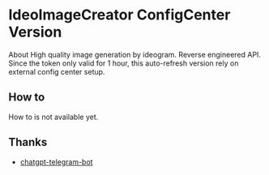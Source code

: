 # IdeoImageCreator ConfigCenter Version

About High quality image generation by ideogram. Reverse engineered API. Since the token only valid for 1 hour, this auto-refresh version rely on external config center setup.

## How to

How to is not available yet.

## Thanks

- [chatgpt-telegram-bot](https://github.com/brainboost/chatgpt-telegram-bot)
